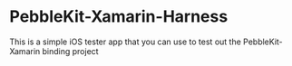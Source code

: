 # PebbleKit-Xamarin-Harness
This is a simple iOS tester app that you can use to test out the PebbleKit-Xamarin binding project

